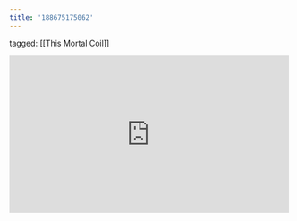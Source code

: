 ```yaml
---
title: '188675175062'
---
```

tagged: [[This Mortal Coil]]
<iframe allow="accelerometer; autoplay; clipboard-write; encrypted-media; gyroscope; picture-in-picture" allowfullscreen="" frameborder="0" height="281" id="youtube_iframe" src="https://www.youtube.com/embed/WSf83AiofKs?feature=oembed&amp;enablejsapi=1&amp;origin=https://safe.txmblr.com&amp;wmode=opaque" width="500"></iframe>